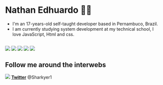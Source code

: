
# Nathan Edhuardo :man_technologist:

- I'm an 17-years-old self-taught developer based in Pernambuco, Brazil.
- I am currently studying system development at my technical school, I love JavaScript, Html and css.

##
![](https://img.shields.io/badge/‎-HTML-CC342D?logo=html5&logoColor=red&style=plastic)
![](https://img.shields.io/badge/‎-CSS-1572B6?logo=css3&logoColor=blue&style=plastic)
![](https://img.shields.io/badge/‎-JavaScript-F7DF1E?logo=javascript&logoColor=yellow&style=plastic)
![](https://img.shields.io/badge/‎-PostgreSQL-F7DF1E?logo=PostgreSQL&white=white&style=plastic)
![](https://img.shields.io/badge/‎-Prisma-F7DF1E?logo=Prisma&logoColor=white&style=plastic)


## Follow me around the interwebs

<img src="https://img.icons8.com/color/16/000000/twitter--v1.png"/> **[Twitter](https://twitter.com/Sharkyer1)** @Sharkyer1




